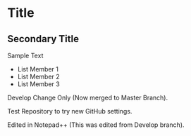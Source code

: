 # Title

## Secondary Title

Sample Text

 - List Member 1 
 - List Member 2 
 - List Member 3

Develop Change Only (Now merged to Master Branch).

Test Repository to try new GitHub settings.

Edited in Notepad++ (This was edited from Develop branch).